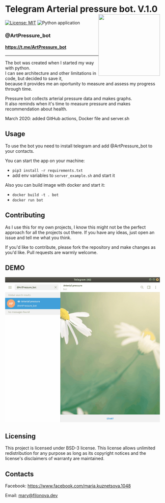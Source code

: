 # Telegram Arterial pressure bot. V.1.0 <img align="right" width="200" height="200" src="https://github.com/Kvm99/Telegram-Pressurebot/blob/master/static/art-pressure.png">

[![License: MIT](https://img.shields.io/badge/License-BSD%203--Clause-blue.svg)](https://opensource.org/licenses/BSD-3-Clause)
![Python application](https://github.com/Kvm99/Telegram-Pressurebot/workflows/Python%20application/badge.svg)

### @ArtPressure_bot
#### <https://t.me/ArtPressure_bot>
-------------
The bot was created when I started my way with python.  
I can see architecture and other limitations in code,
but decided to save it,  
because it provides me an oportunity to measure and assess my progress through time.  

Pressure bot collects arterial pressure data and makes graphs.  
It also reminds when it's time to measure pressure and makes recommendation about health.

March 2020: added GitHub actions, Docker file and server.sh


## Usage
To use the bot you need to install telegram and add @ArtPressure_bot to your contacts.

You can start the app on your machine:
- `pip3 install -r requirements.txt`
- add env variables to `server_example.sh` and start it 

Also you can build image with docker and start it:
- `docker build -t . bot`
- `docker run bot`  


## Contributing
As I use this for my own projects, I know this might not be the perfect approach for all the projects out there. If you have any ideas, just open an issue and tell me what you think.

If you'd like to contribute, please fork the repository and make changes as you'd like. Pull requests are warmly welcome.

## DEMO
![](static/Pressure_bot.gif)

## Licensing
This project is licensed under BSD-3 license. This license allows unlimited redistribution for any purpose as long as its copyright notices and the license's disclaimers of warranty are maintained. 

## Contacts
Facebook: <https://www.facebook.com/maria.kuznetsova.1048>

Email: <mary@filonova.dev>
